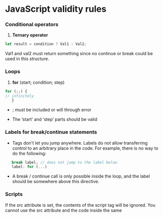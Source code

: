 # JavaScript validity rules

### Conditional operators

1. **Ternary operator**

```javascript
let result = condition ? Val1 : Val2;
```

   Val1 and val2 must return something since no continue or break could be used in this structure.

### Loops

1. **for** (start; condition; step) 

```javascript
for (;;) {
// infinitely
   }
```
- ; must be included or will through error

- The ‘start’ and ‘step’ parts should be valid

### Labels for break/continue statements

- Tags don't let you jump anywhere. Labels do not allow transferring control to an arbitrary place in the code.
   For example, there is no way to do the following:
   
```javascript
   break label; // does not jump to the label below
   label: for (...)
```
   
- A break / continue call is only possible inside the loop, and the label should be somewhere above this directive.
   
### Scripts

   If the src attribute is set, the contents of the script tag will be ignored. You cannot use the src attribute and the code inside the same <script> tag. The following example does not work:
   ```javascript
   <script src="file.js">
      alert(1); // содержимое игнорируется, так как есть атрибут src
   </script>
   ```
   You need to choose: either an external script <script src = "...">, or regular code inside the <script> tag.

### Comments

   Nested comments are not supported
   
### Variables

1. Variables names
   
   - The variable name must contain only letters, numbers, or the characters $ and _.
   
   - The first character must not be a number.
   
   - There is a list of reserved words that cannot be used as variable names because they are used by the language itself.
   
   - If we do not include “use strict” we can define the variable just assigning the value to it. Else we had to define it using ‘let’.

### Operators

1. Increment/decrement

Only applicable to the variables. Attempt to apply, for example to ```5++``` will cause an error.

### Data types

* Methods

null/undefined has no methods. The special null and undefined primitives are exceptions. They have no corresponding “wrapper objects”, and they have no methods. In a sense, they are "the most primitive."Attempting to access properties of this value will return an error:
```javascript
alert(null.test); // error
```
* Numbers

If we put one dot: ```123456.toString (36)```, then this will be a mistake because the JavaScript syntax assumes that the decimal part begins after the first dot. And if you put two points, then JavaScript understands that the decimal part is missing, and the method begins.

* Strings  

   1. Multiple strings

Another advantage of backquotes(``) is that they can occupy more than one line. But if you try to use single or double quotes in exactly the same way, there will be an error:
```javascript
let guestList = "Guests: // Error
  * John";
  ```
   2. Pattern function

Backquotes(``) also allow you to specify a “pattern function” before the first backtick.  Using single or double quotes will cause an error.

   3. Special characters

Include special characters where they are needed otherwise an error will be thrown.
```javascript
alert( 'I\'m the Walrus!' ); // I'm the Walrus!
```
   4. Length is a property  

Do not call like a function( ```str.length()``` )

   5. Strings are immutable

The contents of the string in JavaScript cannot be changed. You cannot take the symbol in the middle and replace it. As soon as a line is created, it is so forever.

* WeakMap
Keys must be objects, not primitive types as it possible in ordinary Map

```javascript
weakMap.set("test", "Whoops"); // Ошибка, потому что "test" не объект
```


